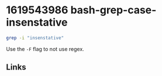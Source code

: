 # 1619543986 bash-grep-case-insenstative
```bash
grep -i "insenstative" 
```

Use the `-F` flag to not use regex.



## Links
